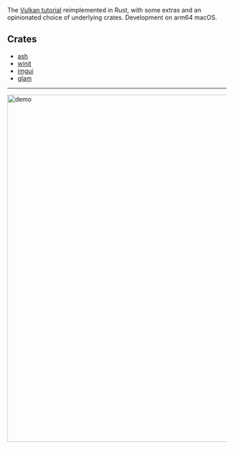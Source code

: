 
The [Vulkan tutorial](https://vulkan-tutorial.com/) reimplemented in Rust, with some extras and an opinionated choice of underlying crates. Development on arm64 macOS.

## Crates
- [ash](https://github.com/ash-rs/ash)
- [winit](https://github.com/rust-windowing/winit)
- [imgui](https://github.com/imgui-rs/)
- [glam](https://github.com/bitshifter/glam-rs)

---

<img width="798" alt="demo" src="https://github.com/user-attachments/assets/c2e1fca9-454a-4010-a844-c762665c92ea" />
